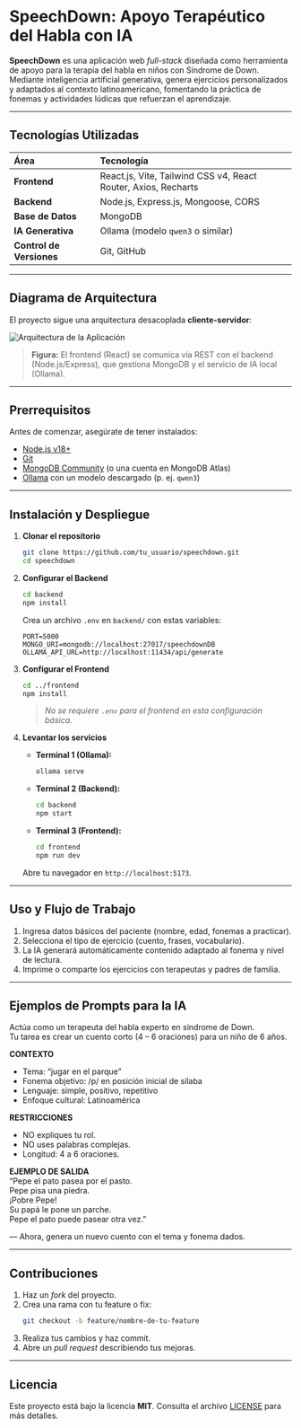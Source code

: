 # SpeechDown: Apoyo Terapéutico del Habla con IA

**SpeechDown** es una aplicación web *full-stack* diseñada como herramienta de apoyo para la terapia del habla en niños con Síndrome de Down. Mediante inteligencia artificial generativa, genera ejercicios personalizados y adaptados al contexto latinoamericano, fomentando la práctica de fonemas y actividades lúdicas que refuerzan el aprendizaje.

---

## Tecnologías Utilizadas

| Área                    | Tecnología                                                     |
| :---------------------- | :------------------------------------------------------------- |
| **Frontend**            | React.js, Vite, Tailwind CSS v4, React Router, Axios, Recharts |
| **Backend**             | Node.js, Express.js, Mongoose, CORS                            |
| **Base de Datos**       | MongoDB                                                        |
| **IA Generativa**       | Ollama (modelo `qwen3` o similar)                              |
| **Control de Versiones**| Git, GitHub                                                    |

---

## Diagrama de Arquitectura

El proyecto sigue una arquitectura desacoplada **cliente-servidor**:

![Arquitectura de la Aplicación](https://i.imgur.com/example.png)  
> **Figura:** El frontend (React) se comunica vía REST con el backend (Node.js/Express), que gestiona MongoDB y el servicio de IA local (Ollama).

---

## Prerrequisitos

Antes de comenzar, asegúrate de tener instalados:

- [Node.js v18+](https://nodejs.org/)  
- [Git](https://git-scm.com/)  
- [MongoDB Community](https://www.mongodb.com/try/download/community) (o una cuenta en MongoDB Atlas)  
- [Ollama](https://ollama.com/) con un modelo descargado (p. ej. `qwen3`)

---

## Instalación y Despliegue

1. **Clonar el repositorio**  
   ```bash
   git clone https://github.com/tu_usuario/speechdown.git
   cd speechdown
   ```

2. **Configurar el Backend**  
   ```bash
   cd backend
   npm install
   ```  
   Crea un archivo `.env` en `backend/` con estas variables:  
   ```env
   PORT=5000
   MONGO_URI=mongodb://localhost:27017/speechdownDB
   OLLAMA_API_URL=http://localhost:11434/api/generate
   ```

3. **Configurar el Frontend**  
   ```bash
   cd ../frontend
   npm install
   ```  
   > _No se requiere `.env` para el frontend en esta configuración básica._

4. **Levantar los servicios**  
   - **Terminal 1 (Ollama):**  
     ```bash
     ollama serve
     ```
   - **Terminal 2 (Backend):**  
     ```bash
     cd backend
     npm start
     ```
   - **Terminal 3 (Frontend):**  
     ```bash
     cd frontend
     npm run dev
     ```  
   Abre tu navegador en `http://localhost:5173`.

---

## Uso y Flujo de Trabajo

1. Ingresa datos básicos del paciente (nombre, edad, fonemas a practicar).  
2. Selecciona el tipo de ejercicio (cuento, frases, vocabulario).  
3. La IA generará automáticamente contenido adaptado al fonema y nivel de lectura.  
4. Imprime o comparte los ejercicios con terapeutas y padres de familia.

---

## Ejemplos de Prompts para la IA

Actúa como un terapeuta del habla experto en síndrome de Down.  
Tu tarea es crear un cuento corto (4 – 6 oraciones) para un niño de 6 años.

**CONTEXTO**  
- Tema: “jugar en el parque”  
- Fonema objetivo: /p/ en posición inicial de sílaba  
- Lenguaje: simple, positivo, repetitivo  
- Enfoque cultural: Latinoamérica

**RESTRICCIONES**  
- NO expliques tu rol.  
- NO uses palabras complejas.  
- Longitud: 4 a 6 oraciones.

**EJEMPLO DE SALIDA**  
“Pepe el pato pasea por el pasto.  
Pepe pisa una piedra.  
¡Pobre Pepe!  
Su papá le pone un parche.  
Pepe el pato puede pasear otra vez.”

— Ahora, genera un nuevo cuento con el tema y fonema dados.

---

## Contribuciones

1. Haz un _fork_ del proyecto.  
2. Crea una rama con tu feature o fix:  
   ```bash
   git checkout -b feature/nombre-de-tu-feature
   ```  
3. Realiza tus cambios y haz commit.  
4. Abre un _pull request_ describiendo tus mejoras.

---

## Licencia

Este proyecto está bajo la licencia **MIT**. Consulta el archivo [LICENSE](./LICENSE) para más detalles.
